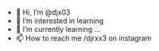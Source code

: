 - 👋 Hi, I’m @djx03
- 👀 I’m interested in learning
- 🌱 I’m currently learning ...
- 📫 How to reach me /djrxx3 on instagram

<!---
djx03/djx03 is a ✨ special ✨ repository because its `README.md` (this file) appears on your GitHub profile.
You can click the Preview link to take a look at your changes.
--->
